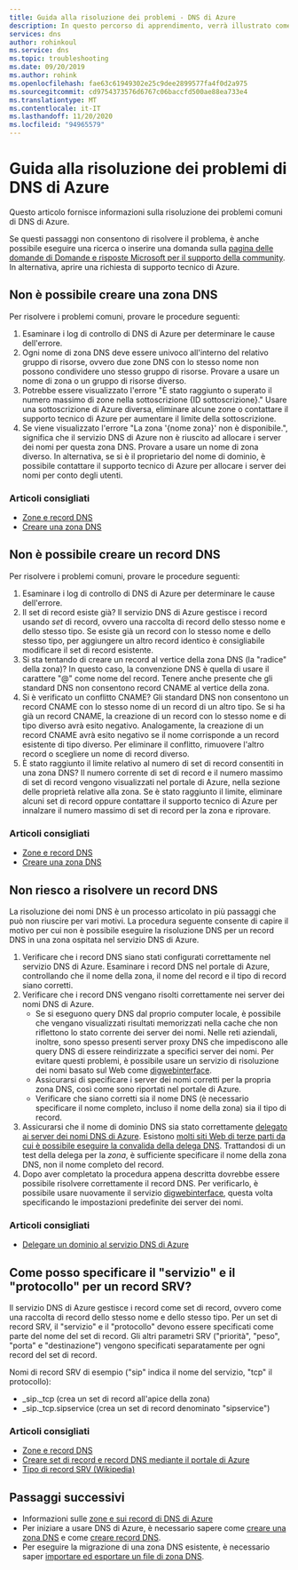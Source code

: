```yaml
---
title: Guida alla risoluzione dei problemi - DNS di Azure
description: In questo percorso di apprendimento, verrà illustrato come risolvere i problemi comuni con il servizio DNS di Azure
services: dns
author: rohinkoul
ms.service: dns
ms.topic: troubleshooting
ms.date: 09/20/2019
ms.author: rohink
ms.openlocfilehash: fae63c61949302e25c9dee2899577fa4f0d2a975
ms.sourcegitcommit: cd9754373576d6767c06baccfd500ae88ea733e4
ms.translationtype: MT
ms.contentlocale: it-IT
ms.lasthandoff: 11/20/2020
ms.locfileid: "94965579"
---
```

# <a name="azure-dns-troubleshooting-guide"></a>Guida alla risoluzione dei problemi di DNS di Azure

Questo articolo fornisce informazioni sulla risoluzione dei problemi comuni di DNS di Azure.

Se questi passaggi non consentono di risolvere il problema, è anche possibile eseguire una ricerca o inserire una domanda sulla [pagina delle domande di Domande e risposte Microsoft per il supporto della community](/answers/topics/azure-virtual-network.html). In alternativa, aprire una richiesta di supporto tecnico di Azure.


## <a name="i-cant-create-a-dns-zone"></a>Non è possibile creare una zona DNS

Per risolvere i problemi comuni, provare le procedure seguenti:

1.  Esaminare i log di controllo di DNS di Azure per determinare le cause dell'errore.
2.  Ogni nome di zona DNS deve essere univoco all'interno del relativo gruppo di risorse, ovvero due zone DNS con lo stesso nome non possono condividere uno stesso gruppo di risorse. Provare a usare un nome di zona o un gruppo di risorse diverso.
3.  Potrebbe essere visualizzato l'errore "È stato raggiunto o superato il numero massimo di zone nella sottoscrizione {ID sottoscrizione}." Usare una sottoscrizione di Azure diversa, eliminare alcune zone o contattare il supporto tecnico di Azure per aumentare il limite della sottoscrizione.
4.  Se viene visualizzato l'errore "La zona '{nome zona}' non è disponibile.", significa che il servizio DNS di Azure non è riuscito ad allocare i server dei nomi per questa zona DNS. Provare a usare un nome di zona diverso. In alternativa, se si è il proprietario del nome di dominio, è possibile contattare il supporto tecnico di Azure per allocare i server dei nomi per conto degli utenti.


### <a name="recommended-articles"></a>Articoli consigliati

* [Zone e record DNS](dns-zones-records.md)
* [Creare una zona DNS](./dns-getstarted-portal.md)

## <a name="i-cant-create-a-dns-record"></a>Non è possibile creare un record DNS

Per risolvere i problemi comuni, provare le procedure seguenti:

1.  Esaminare i log di controllo di DNS di Azure per determinare le cause dell'errore.
2.  Il set di record esiste già?  Il servizio DNS di Azure gestisce i record usando *set* di record, ovvero una raccolta di record dello stesso nome e dello stesso tipo. Se esiste già un record con lo stesso nome e dello stesso tipo, per aggiungere un altro record identico è consigliabile modificare il set di record esistente.
3.  Si sta tentando di creare un record al vertice della zona DNS (la "radice" della zona)? In questo caso, la convenzione DNS è quella di usare il carattere "\@\" come nome del record. Tenere anche presente che gli standard DNS non consentono record CNAME al vertice della zona.
4.  Si è verificato un conflitto CNAME?  Gli standard DNS non consentono un record CNAME con lo stesso nome di un record di un altro tipo. Se si ha già un record CNAME, la creazione di un record con lo stesso nome e di tipo diverso avrà esito negativo.  Analogamente, la creazione di un record CNAME avrà esito negativo se il nome corrisponde a un record esistente di tipo diverso. Per eliminare il conflitto, rimuovere l'altro record o scegliere un nome di record diverso.
5.  È stato raggiunto il limite relativo al numero di set di record consentiti in una zona DNS? Il numero corrente di set di record e il numero massimo di set di record vengono visualizzati nel portale di Azure, nella sezione delle proprietà relative alla zona. Se è stato raggiunto il limite, eliminare alcuni set di record oppure contattare il supporto tecnico di Azure per innalzare il numero massimo di set di record per la zona e riprovare. 


### <a name="recommended-articles"></a>Articoli consigliati

* [Zone e record DNS](dns-zones-records.md)
* [Creare una zona DNS](./dns-getstarted-portal.md)



## <a name="i-cant-resolve-my-dns-record"></a>Non riesco a risolvere un record DNS

La risoluzione dei nomi DNS è un processo articolato in più passaggi che può non riuscire per vari motivi. La procedura seguente consente di capire il motivo per cui non è possibile eseguire la risoluzione DNS per un record DNS in una zona ospitata nel servizio DNS di Azure.

1.  Verificare che i record DNS siano stati configurati correttamente nel servizio DNS di Azure. Esaminare i record DNS nel portale di Azure, controllando che il nome della zona, il nome del record e il tipo di record siano corretti.
2.  Verificare che i record DNS vengano risolti correttamente nei server dei nomi DNS di Azure.
    - Se si eseguono query DNS dal proprio computer locale, è possibile che vengano visualizzati risultati memorizzati nella cache che non riflettono lo stato corrente dei server dei nomi.  Nelle reti aziendali, inoltre, sono spesso presenti server proxy DNS che impediscono alle query DNS di essere reindirizzate a specifici server dei nomi.  Per evitare questi problemi, è possibile usare un servizio di risoluzione dei nomi basato sul Web come [digwebinterface](https://digwebinterface.com).
    - Assicurarsi di specificare i server dei nomi corretti per la propria zona DNS, così come sono riportati nel portale di Azure.
    - Verificare che siano corretti sia il nome DNS (è necessario specificare il nome completo, incluso il nome della zona) sia il tipo di record.
3.  Assicurarsi che il nome di dominio DNS sia stato correttamente [delegato ai server dei nomi DNS di Azure](dns-domain-delegation.md). Esistono [molti siti Web di terze parti da cui è possibile eseguire la convalida della delega DNS](https://www.bing.com/search?q=dns+check+tool). Trattandosi di un test della delega per la *zona*, è sufficiente specificare il nome della zona DNS, non il nome completo del record.
4.  Dopo aver completato la procedura appena descritta dovrebbe essere possibile risolvere correttamente il record DNS. Per verificarlo, è possibile usare nuovamente il servizio [digwebinterface](https://digwebinterface.com), questa volta specificando le impostazioni predefinite dei server dei nomi.


### <a name="recommended-articles"></a>Articoli consigliati

* [Delegare un dominio al servizio DNS di Azure](dns-domain-delegation.md)



## <a name="how-do-i-specify-the-service-and-protocol-for-an-srv-record"></a>Come posso specificare il "servizio" e il "protocollo" per un record SRV?

Il servizio DNS di Azure gestisce i record come set di record, ovvero come una raccolta di record dello stesso nome e dello stesso tipo. Per un set di record SRV, il "servizio" e il "protocollo" devono essere specificati come parte del nome del set di record. Gli altri parametri SRV ("priorità", "peso", "porta" e "destinazione") vengono specificati separatamente per ogni record del set di record.

Nomi di record SRV di esempio ("sip" indica il nome del servizio, "tcp" il protocollo):

- \_sip.\_tcp (crea un set di record all'apice della zona)
- \_sip.\_tcp.sipservice (crea un set di record denominato "sipservice")

### <a name="recommended-articles"></a>Articoli consigliati

* [Zone e record DNS](dns-zones-records.md)
* [Creare set di record e record DNS mediante il portale di Azure](./dns-getstarted-portal.md)
* [Tipo di record SRV (Wikipedia)](https://en.wikipedia.org/wiki/SRV_record)


## <a name="next-steps"></a>Passaggi successivi

* Informazioni sulle [zone e sui record di DNS di Azure](dns-zones-records.md)
* Per iniziare a usare DNS di Azure, è necessario sapere come [creare una zona DNS](./dns-getstarted-portal.md) e come [creare record DNS](./dns-getstarted-portal.md).
* Per eseguire la migrazione di una zona DNS esistente, è necessario saper [importare ed esportare un file di zona DNS](dns-import-export.md).
